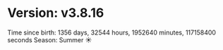 # Version: v3.8.16
Time since birth: 1356 days, 32544 hours, 1952640 minutes, 117158400 seconds
Season: Summer ☀️
